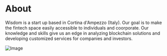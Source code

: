 # About

Wisdom is a start up based in Cortina d'Ampezzo (Italy). Our goal is to make the fintech space easily accessible to individuals and coorporate.
Our knowledge and skills give us an edge in analyzing blockchain solutions and developing customized services for companies and investors.






![Image](images/Cosa-fare-a-Cortina-dAmpezzo-in-estate.png)

